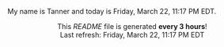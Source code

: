 My name is Tanner and today is Friday, March 22, 11:17 PM EDT.

<p align="center">This <i>README</i> file is generated <b>every 3 hours</b>!</br>Last refresh: Friday, March 22, 11:17 PM EDT<br /></p>
